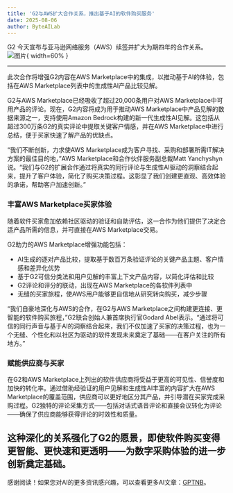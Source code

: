 ```yaml
---
title: 'G2与AWS扩大合作关系，推出基于AI的软件购买服务'
date: 2025-08-06
author: ByteAILab
---
```


G2 今天宣布与亚马逊网络服务（AWS）续签并扩大为期四年的合作关系。![图片](https://ai-techpark.com/wp-content/uploads/g2.jpg){ width=60% }

---
此次合作将增强G2内容在AWS Marketplace中的集成，以推动基于AI的体验，包括在AWS Marketplace列表中的生成性AI产品比较见解。

G2与AWS Marketplace已经吸收了超过20,000条用户对AWS Marketplace中可用产品的评论。现在，G2内容将成为用于推动AWS Marketplace中产品见解的数据来源之一，支持使用Amazon Bedrock构建的新一代生成性AI见解。这包括从超过300万条G2的真实评论中提取关键客户情感，并在AWS Marketplace中进行总结，便于买家快速了解产品的优缺点。

“我们不断创新，力求使AWS Marketplace成为客户寻找、采购和部署所需IT解决方案的最佳目的地，”AWS Marketplace和合作伙伴服务副总裁Matt Yanchyshyn说。“我们与G2的扩展合作通过将真实的同行评论与生成性AI驱动的洞察结合起来，提升了客户体验，简化了购买决策过程。这彰显了我们创建更直观、高效体验的承诺，帮助客户加速创新。”

### 丰富AWS Marketplace买家体验

随着软件买家愈加依赖社区驱动的验证和自助评估，这一合作为他们提供了决定合适产品所需的信息，并可直接在AWS Marketplace交易。

G2助力的AWS Marketplace增强功能包括：

- AI生成的逐对产品比较，提取基于数百万条验证评论的关键产品主题、客户情感和差异化优势
- 基于G2可信分类法和用户见解的丰富上下文产品内容，以简化评估和比较
- G2评论和评分的联动，出现在AWS Marketplace的各软件列表中
- 无缝的买家旅程，使AWS用户能够更自信地从研究转向购买，减少步骤

“我们自豪地深化与AWS的合作，在G2与AWS Marketplace之间构建更连接、更智能的软件购买旅程，”G2联合创始人兼首席执行官Godard Abel表示。“通过将可信的同行声音与基于AI的洞察结合起来，我们不仅加速了买家的决策过程，也为一个无缝、个性化和以社区为驱动的软件发现未来奠定了基础——在客户关注的所有地方。”

### 赋能供应商与买家

在G2和AWS Marketplace上列出的软件供应商将受益于更高的可见性、信誉度和加快的转化率。通过借助经验证的用户见解和生成性AI丰富的内容扩大在AWS Marketplace的覆盖范围，供应商可以更好地区分其产品，并引导潜在买家完成采购过程。G2独特的评论采集方式——包括对话式语音评论和直接会议转化为评论——确保了供应商能够获得评论的时效性和质量。

这种深化的关系强化了G2的愿景，即使软件购买变得更智能、更快速和更透明——为数字采购体验的进一步创新奠定基础。
---
感谢阅读！如果您对AI的更多资讯感兴趣，可以查看更多AI文章：[GPTNB](https://gptnb.com)。